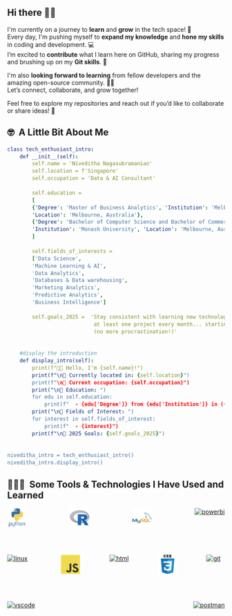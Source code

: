 ## Hi there 👋🏽

I'm currently on a journey to **learn** and **grow** in the tech space! 🚀  
Every day, I'm pushing myself to **expand my knowledge** and **hone my skills** in coding and development. 💻  
I’m excited to **contribute** what I learn here on GitHub, sharing my progress and brushing up on my **Git skills**. 🌱

I'm also **looking forward to learning** from fellow developers and the amazing open-source community. 🤝🏼  
Let’s connect, collaborate, and grow together!

Feel free to explore my repositories and reach out if you’d like to collaborate or share ideas! 💬


<h2> 🤓 &nbsp;A Little Bit About Me</h2>

```yaml
class tech_enthusiast_intro:
    def __init__(self):
        self.name = 'Niveditha Nagasubramanian'
        self.location = f'Singapore'
        self.occupation = 'Data & AI Consultant'

        self.education = 
        [
        {'Degree': 'Master of Business Analytics', 'Institution': 'Melbourne Business School', 
        'Location': 'Melbourne, Australia'},
        {'Degree': 'Bachelor of Computer Science and Bachelor of Commerce Specialist', 
        'Institution': 'Monash University', 'Location': 'Melbourne, Australia'}
        ]

        self.fields_of_interests = 
        ['Data Science', 
        'Machine Learning & AI', 
        'Data Analytics',
        'Databases & Data warehousing',
        'Marketing Analytics', 
        'Predictive Analytics',
        'Business Intelligence']

        self.goals_2025 =  'Stay consistent with learning new technologies and complete 
                            at least one project every month... starting now 💪🏽 
                            (no more procrastination!)'
        

    #display the introduction
    def display_intro(self):
        print(f"👋🏽 Hello, I'm {self.name}!")
        print(f"\n📍 Currently located in: {self.location}")
        print(f"\n💼 Current occupation: {self.occupation}")
        print("\n🏫 Education: ")
        for edu in self.education:
            print(f"  - {edu['Degree']} from {edu['Institution']} in ({edu['Location']})")
        print("\n🔬 Fields of Interest: ")
        for interest in self.fields_of_interest:
            print(f"  - {interest}")
        print(f"\n🎯 2025 Goals: {self.goals_2025}")
    

niveditha_intro = tech_enthusiast_intro()
niveditha_intro.display_intro()
```

<h2> 👩🏽‍💻 &nbsp;Some Tools & Technologies I Have Used and Learned</h2>

<p align="left" style="display: flex; justify-content: space-between; flex-wrap: wrap; gap: 60px;">

  <a href="https://www.python.org/" target="_blank" title="Python - Programming Language">
    <img src="https://raw.githubusercontent.com/devicons/devicon/master/icons/python/python-original-wordmark.svg" alt="python" width="45" height="45" style="margin-right: 10px;"/>
  </a>
  <a href="https://www.r-project.org/" target="_blank" title="R - Statistical Computing">
    <img src="https://raw.githubusercontent.com/devicons/devicon/master/icons/r/r-original.svg" alt="r" width="45" height="45" style="margin-right: 10px;"/>
  </a>
  <a href="https://www.mysql.com/" target="_blank" title="MySQL - Relational Database">
    <img src="https://raw.githubusercontent.com/devicons/devicon/master/icons/mysql/mysql-original-wordmark.svg" alt="mysql" width="45" height="45" style="margin-right: 10px;"/>
  </a>
  <a href="https://powerbi.microsoft.com/" target="_blank" title="Power BI - Data Visualization">
    <img src="https://www.vectorlogo.zone/logos/microsoft_powerbi/microsoft_powerbi-ar21.svg" alt="powerbi" width="45" height="45"/>
  </a>
  <a href="https://www.linux.org/" target="_blank" title="Linux - Operating System">
    <img src="https://cdn.jsdelivr.net/gh/devicons/devicon/icons/linux/linux-original.svg" alt="linux" width="45" height="45" style="margin-right: 10px;"/> 
  </a>
  <a href="https://www.javascript.com/" target="_blank" title="JavaScript - Programming Language">
    <img src="https://raw.githubusercontent.com/devicons/devicon/master/icons/javascript/javascript-original.svg" alt="javascript" width="45" height="45"/>
  </a>
  <a href="https://developer.mozilla.org/en-US/docs/Web/HTML" target="_blank" title="HTML5 - Markup Language">
    <img src="https://cdn.jsdelivr.net/gh/devicons/devicon/icons/html5/html5-original.svg" alt="html" width="45" height="45"/>
  </a>
  <a href="https://developer.mozilla.org/en-US/docs/Web/CSS" target="_blank" title="CSS3 - Stylesheet Language">
    <img src="https://raw.githubusercontent.com/devicons/devicon/master/icons/css3/css3-original-wordmark.svg" alt="css3" width="45" height="45"/>      
  </a>
  <a href="https://git-scm.com/" target="_blank" title="Git - Version Control">
    <img src="https://cdn.jsdelivr.net/gh/devicons/devicon/icons/git/git-original.svg" alt="git" width="45" height="45" style="margin-right: 10px;"/>
  </a>
  <a href="https://code.visualstudio.com/" target="_blank" title="VSCode - Code Editor">
    <img src="https://cdn.jsdelivr.net/gh/devicons/devicon/icons/vscode/vscode-original.svg" alt="vscode" width="45" height="45" style="margin-right: 10px;"/>
  </a>
  <a href="https://www.postman.com/" target="_blank" title="Postman - API Testing">
    <img src="https://www.vectorlogo.zone/logos/getpostman/getpostman-icon.svg" alt="postman" width="40" height="40"/>
  </a>

</p>


